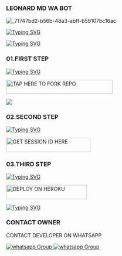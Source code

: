  ### LEONARD MD WA BOT
 ![_71747bd2-b56b-48a3-abff-b59107bc16ac](https://github.com/user-attachments/assets/b1c19e29-3fc6-47eb-a34f-f1b84553f4ff)



[![Typing SVG](https://readme-typing-svg.herokuapp.com?font=Rockstar-ExtraBold&size=30&pause=1000&color=0000FF&center=true&vCenter=true&width=815&height=60&lines=𝐓𝐇𝐄+𝐁𝐄𝐒𝐓+𝐁𝐎𝐓+𝐅𝐑𝐎𝐌+𝐋𝐄𝐎𝐍𝐀𝐑𝐃+𝐓𝐄𝐂𝐇)](https://git.io/typing-svg)





[![Typing SVG](https://readme-typing-svg.herokuapp.com?font=Rockstar-ExtraBold&color=F33A6A&lines=𝐇𝐎𝐖+𝐓𝐎+𝐃𝐄𝐏𝐋𝐎𝐘+𝐋𝐄𝐎𝐍𝐀𝐑𝐃+𝐌𝐃) ](https://git.io/typing-svg)






### 01.FIRST STEP 

  
[![Typing SVG](https://readme-typing-svg.herokuapp.com?font=Rockstar-ExtraBold&color=blue&lines=𝗙𝗢𝗥𝗞+AND+STAR+𝐓𝐇𝐈𝐒+𝗥𝗘𝗣𝗢)](https://git.io/typing-svg)
 

  
   
   <a href="https://github.com/Leonardtech868/LEONARD-MD/fork"><img title="TAP HERE TO FORK REPO" src="https://img.shields.io/badge/TAP HERE TO FORK REPO-h?color=black&style=for-the-badge&logo=github" width="290" height="38.45"/></a></p>


<a><img src='https://i.imgur.com/LyHic3i.gif'/></a>



 ### 02.SECOND STEP
 
[![Typing SVG](https://readme-typing-svg.herokuapp.com?font=Rockstar-ExtraBold&color=blue&lines=𝐆𝐄𝐓+𝐒𝐄𝐒𝐒𝐈𝐎𝐍+𝐈𝐃)](https://git.io/typing-svg)
 


  <a href="https://leonard-session.onrender.com/"><img title="GET SESSION ID HERE" src="https://img.shields.io/badge/GET SESSION ID HERE-h?color=blue&style=for-the-badge&logo=audi" width="230" height="38.45"/></a></p>

  



### 03.THIRD STEP

  
[![Typing SVG](https://readme-typing-svg.herokuapp.com?font=Rockstar-ExtraBold&color=blue&lines=𝐃𝐄𝐏𝐋𝐎𝐘+𝐎𝐍+𝐇𝐄𝐑𝐎𝐊𝐔)](https://git.io/typing-svg)


 
 





 <a href="https://dashboard.heroku.com/new?template=https://github.com/Leonardtech868/LEONARD-MD/"><img title="DEPLOY ON HEROKU" src="https://img.shields.io/badge/DEPLOY ON HEROKU-h?color=purple&style=for-the-badge&logo=heroku" width="220" height="38.45"/></a></p>

 
[![Typing SVG](https://readme-typing-svg.herokuapp.com?font=Rockstar-ExtraBold&color=blue&lines=■+■+■+■+■+100%+𝗦𝗔𝗙𝗘+𝗢𝗡+𝗛𝗘𝗥𝗢𝗞𝗨)](https://git.io/typing-svg)
 








### CONTACT OWNER 





CONTACT DEVELOPER ON WHATSAPP 

<a href="https://wa.me/255655192476" target="_blank">
    <img alt="whatsapp Group" src="https://img.shields.io/badge/ leonardtech contact -25D366?style=for-the-badge&logo=whatsapp&logoColor=white" />




<a href="https://whatsapp.com/channel/0029Vade9VgD38CPEnxfYF0M" target="_blank">
    <img alt="whatsapp Group" src="https://img.shields.io/badge/ JOEL  MD   CHANNEL -25D366?style=for-the-badge&logo=whatsapp&logoColor=white" />